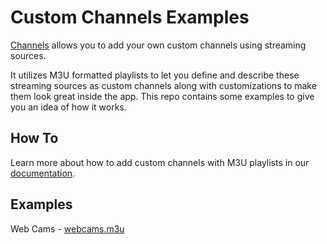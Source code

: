 # Custom Channels Examples

[Channels](https://getchannels.com) allows you to add your own custom channels using streaming sources.

It utilizes M3U formatted playlists to let you define and describe these streaming sources as custom channels along with customizations to make them look great inside the app. This repo contains some examples to give you an idea of how it works.


## How To

Learn more about how to add custom channels with M3U playlists in our [documentation](https://getchannels.com/docs/channels-dvr-server/how-to/custom-channels/).

## Examples

Web Cams - [webcams.m3u](/webcams.m3u)
